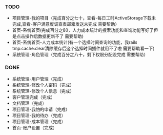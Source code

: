### TODO
* 项目管理-我的项目（完成百分之七十，查看-每日工时ActiveStorage下载未完成,查看-客户满意度调查表邮箱发送未完成 需要帮助）
* 首页-系统首页(完成百分之80，人力成本统计的搜索功能和查询功能写好了但是点击操作后数据更新不了 需要帮助)
* 首页-系统首页-人力成本统计(有一个选择时间查询的功能，我rails tmp:cache:clear清除缓存后这个选择时间插件就用不了啦 需要帮助看一下)
* 系统管理-角色管理（完成百分之八十，剩下权限分配没完成 需要帮助）



### DONE
* 系统管理-用户管理（完成）
* 系统管理-修改个人密码（完成）
* 系统管理-修改个人信息（完成）
* 客户管理完成（完成）
* 文档管理（完成）
* 项目管理-我怕的申请（完成）
* 项目管理-我的待办（完成）
* 项目管理-成本管理（完成）
* 首页-账户设置（完成）